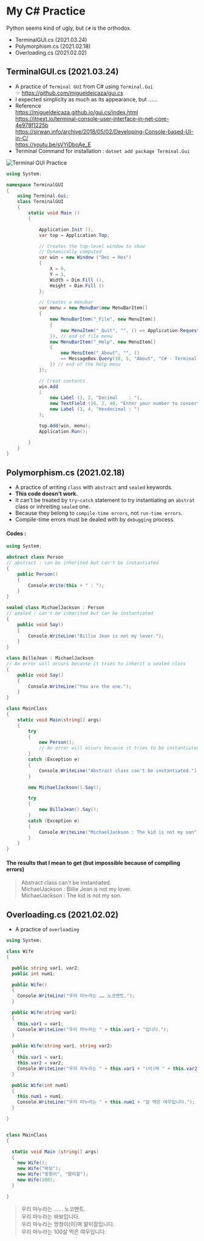 # My C# Practice
Python seems kind of ugly, but `C#` is the orthodox.
- TerminalGUI.cs (2021.03.24)
- Polymorphism.cs (2021.02.18)
- Overloading.cs (2021.02.02)


## TerminalGUI.cs (2021.03.24)
- A practice of `Terminal GUI` from C# using `Terminal.Gui`  
  ☞ https://github.com/migueldeicaza/gui.cs  
- I expected simplicity as much as its appearance, but ……
- Reference  
  https://migueldeicaza.github.io/gui.cs/index.html  
  https://itnext.io/terminal-console-user-interface-in-net-core-4e978f1225b  
  https://sirwan.info/archive/2018/05/02/Developing-Console-based-UI-in-C/  
  https://youtu.be/sVYiDboAe_E
- Terminal Command for installation : `dotnet add package Terminal.Gui`

![Terminal GUI Practice](\image\CSharp%20TerminalGUI%20Output.PNG)

```cs
using System;

namespace TerminalGUI
{
    using Terminal.Gui; 
    class TerminalGUI
    {
        static void Main ()
        {

            Application.Init ();
            var top = Application.Top;

            // Creates the top-level window to show
            // Dynamically computed
            var win = new Window ("Dec ↔ Hex")
            {
                X = 0,
                Y = 1,
                Width = Dim.Fill (),
                Height = Dim.Fill ()
            };

            // Creates a menubar
            var menu = new MenuBar(new MenuBarItem[]
            {
                new MenuBarItem("_File", new MenuItem[]
                {
                    new MenuItem("_Quit", "", () => Application.RequestStop())
                }), // end of file menu
                new MenuBarItem("_Help", new MenuItem[]
                {
                    new MenuItem("_About", "", () 
                    => MessageBox.Query(10, 5, "About", "C# - Terminal GUI Practice\n2021.03.24.", "Ok"))
                }) // end of the help menu
            });

            // Creat contents
            win.Add
            (
                new Label (3, 2, "Decimal    : "),
                new TextField (16, 2, 40, "Enter your number to convert"), // need to declare a variable to contain inputed number
                new Label (3, 4, "Hexdecimal : ")                          // need to print a hexdecimal number converted from input
            );

            top.Add(win, menu);
            Application.Run();

        }
    }
}
```



## Polymorphism.cs (2021.02.18)
- A practice of writing `class` with `abstract` and `sealed` keywords.
- **This code doesn't work.**
- It can't be treated by `try~catch` statement to try instantiating an `abstrat` class or inhreiting `sealed` one.
- Because they belong to `compile-time errors`, not `run-time errors`.
- Compile-time errors must be dealed with by `debugging` process.

#### Codes :
```cs
using System;

abstract class Person
// abstract : can be inherited but can't be instantiated
{
    public Person()
    {
        Console.Write(this + " : ");
    }
}

sealed class MichaelJackson : Person
// sealed : can't be inherited but can be instantiated
{
    public void Say()
    {
        Console.WriteLine("Billie Jean is not my lover.");
    }
}

class BilleJean : MichaelJackson
// An error will occurs because it tries to inherit a sealed class
{
    public void Say()
    {
        Console.WriteLine("You are the one.");
    }
}

class MainClass
{
    static void Main(string[] args)
    {
        try
        {
            new Person();
            // An error will occurs because it tries to be instantiated as an abstract class
        }
        catch (Exception e)
        {
            Console.WriteLine("Abstract class can't be instantiated.");
        }

        new MichaelJackson().Say();

        try
        {
            new BilleJean().Say();
        }
        catch (Exception e)
        {
            Console.WriteLine("MichaelJackson : The kid is not my son");
        }
    }
}
```

#### The results that I mean to get (but impossible because of compiling errors)
> Abstract class can't be instantiated.  
> MichaelJackson : Billie Jean is not my lover.  
> MichaelJackson : The kid is not my son.
 

## Overloading.cs (2021.02.02)
- A practice of `overloading`

```cs
using System;

class Wife
{

  public string var1, var2;
  public int num1;

  public Wife()
  {
    Console.WriteLine("우리 마누라는 …… 노코멘트.");
  }

  public Wife(string var1)
  {
    this.var1 = var1;
    Console.WriteLine("우리 마누라는 " + this.var1 + "입니다.");
  }

  public Wife(string var1, string var2)
  {
    this.var1 = var1;
    this.var2 = var2;
    Console.WriteLine("우리 마누라는 " + this.var1 + "(이)며 " + this.var2 + "입니다.");
  }

  public Wife(int num1)
  {
    this.num1 = num1;
    Console.WriteLine("우리 마누라는 " + this.num1 + "살 먹은 여우입니다.");
  }

}


class MainClass
{

  static void Main (string[] args)
  {
    new Wife();
    new Wife("바보");
    new Wife("멍청이", "말미잘");
    new Wife(100);
  }

}
```
> 우리 마누라는 …… 노코멘트.  
> 우리 마누라는 바보입니다.  
> 우리 마누라는 멍청이(이)며 말미잘입니다.  
> 우리 마누라는 100살 먹은 여우입니다.
